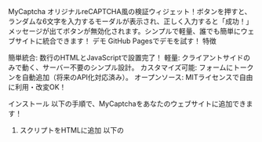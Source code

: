 MyCaptcha
オリジナルreCAPTCHA風の検証ウィジェット！ボタンを押すと、ランダムな6文字を入力するモーダルが表示され、正しく入力すると「成功！」メッセージが出てボタンが無効化されます。シンプルで軽量、誰でも簡単にウェブサイトに統合できます！
デモ
GitHub Pagesでデモを試す！
特徴

簡単統合: 数行のHTMLとJavaScriptで設置完了！
軽量: クライアントサイドのみで動く、サーバー不要のシンプル設計。
カスタマイズ可能: フォームにトークンを自動追加（将来のAPI化対応済み）。
オープンソース: MITライセンスで自由に利用・改変OK！

インストール
以下の手順で、MyCaptchaをあなたのウェブサイトに追加できます！
1. スクリプトをHTMLに追加
以下の<script>タグを<head>または<body>に貼り付けます。CDN（jsDelivr）経由で提供しています。
`<script src="https://cdn.jsdelivr.net/gh/username/my-captcha@latest/client/mycaptcha.js"></script>`

注: Tailwind CSSを使用しているので、必要に応じて以下も追加してください（オプション）。
`<script src="https://cdn.tailwindcss.com"></script>`

2. HTMLにMyCaptchaを埋め込む
フォーム内に
```
<div id="mycaptcha"></div>を追加し、JavaScriptでMyCaptcha.renderを呼び出します。
<form action="/submit" method="POST">
  <div id="mycaptcha"></div>
  <button type="submit" class="bg-green-500 text-white px-4 py-2 rounded">送信</button>
</form>
<script>
  MyCaptcha.render('mycaptcha');
</script>
```
使い方

設置: 上記のコードをHTMLにコピペ。
動作:
ユーザーが「私はロボットではありません」ボタンをクリック。
モーダルが表示され、ランダムな6文字（英数字）が表示。
ユーザーが文字を入力し、「検証」ボタン（またはEnterキー）を押す。
正しい場合: 「成功！」メッセージが表示され、ボタンが無効化。フォームにmycaptcha-tokenが自動追加。
間違った場合: エラーメッセージが表示され、再試行可能。


フォーム送信: 成功時にmycaptcha-tokenがフォームに追加されるので、サーバーサイドで検証可能（将来のAPI化対応）。

コード例（フル）
以下の完全な例をコピペすれば、すぐに動きます！
```
<!DOCTYPE html>
<html lang="ja">
<head>
  <meta charset="UTF-8">
  <meta name="viewport" content="width=device-width, initial-scale=1.0">
  <title>MyCaptcha デモ</title>
  <script src="https://cdn.tailwindcss.com"></script>
  <script src="https://cdn.jsdelivr.net/gh/username/my-captcha@latest/client/mycaptcha.js"></script>
</head>
<body class="bg-gray-100 flex items-center justify-center min-h-screen">
  <div class="text-center">
    <h1 class="text-3xl font-bold mb-4">MyCaptcha デモ</h1>
    <form action="/submit" method="POST">
      <div id="mycaptcha"></div>
      <button type="submit" class="mt-4 bg-green-500 text-white px-6 py-3 rounded-lg">送信</button>
    </form>
  </div>
  <script>
    MyCaptcha.render('mycaptcha');
  </script>
</body>
</html>
```
カスタマイズ

ID変更:``` <div id="mycaptcha">```のIDを任意のものに変更可能（例: ```MyCaptcha.render('custom-id')```）。
スタイル: Tailwind CSSをカスタマイズ、または独自のCSSでボタンやモーダルを装飾。
トークン: フォームに追加されるmycaptcha-tokenをサーバーで検証（詳細は将来のAPI化を参照）。

将来の予定

サーバーサイド検証: トークンをサーバーで検証するAPIを追加予定（セキュリティ強化）。
多言語対応: 英語や他の言語でモーダルテキストをカスタマイズ。
画像認証: 文字入力に加えて、画像選択式の認証を追加予定。

開発者向け

リポジトリ: github.com/username/my-captcha
バグ報告: Issuesでフィードバックをお待ちしてます！
コントリビュート: プルリクエスト大歓迎！

ライセンス
MITライセンスのもと、自由に利用・改変・配布可能です。商用利用もOK！
クレジット
xAIのGrok 3によって、めっちゃ賢く作られました！😊

